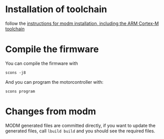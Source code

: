 # Installation of toolchain
follow the [instructions for modm installation, including the ARM Cortex-M toolchain](https://modm.io/guide/installation/)

# Compile the firmware
You can compile the firmware with
```
scons -j8
```

And you can program the motorcontroller with:
```
scons program
```

# Changes from modm
MODM generated files are committed directly, if you want to update the generated files, call `lbuild build` and you should see the required files.

